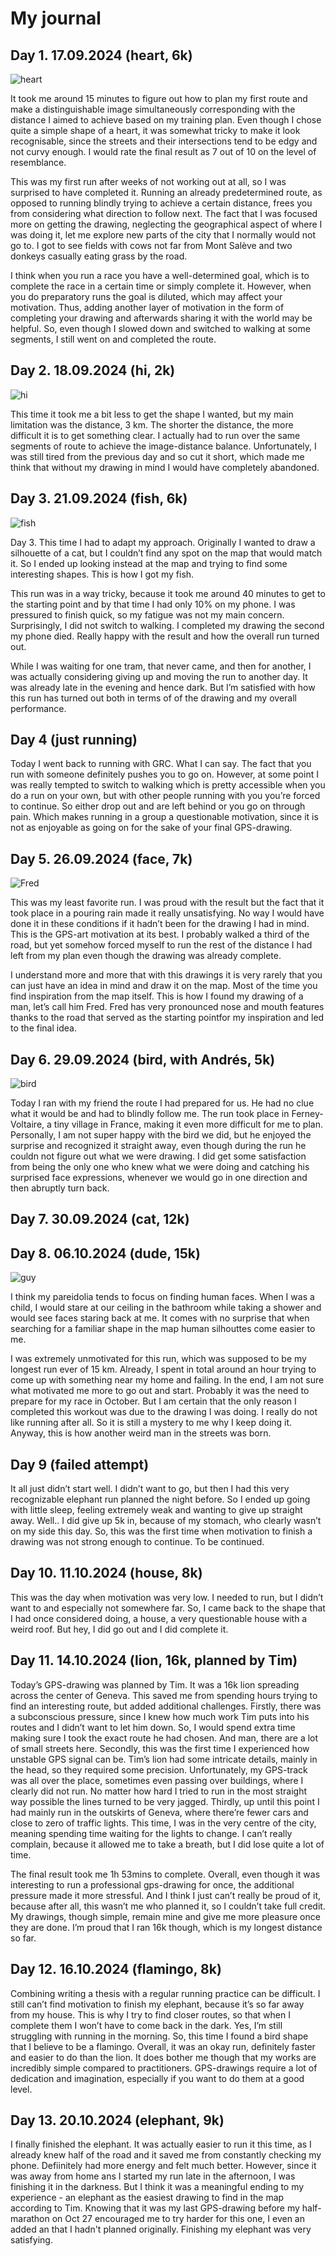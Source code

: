 # My journal

## Day 1. 17.09.2024 (heart, 6k)

![heart](/data/images/self-experiments/me_heart.jpg)

It took me around 15 minutes to figure out how to plan my first route and make a distinguishable image simultaneously corresponding with the distance I aimed to achieve based on my training plan. Even though I chose quite a simple shape of a heart, it was somewhat tricky to make it look recognisable, since the streets and their intersections tend to be edgy and not curvy enough. I would rate the final result as 7 out of 10 on the level of resemblance.

This was my first run after weeks of not working out at all, so I was surprised to have completed it. Running an already predetermined route, as opposed to running blindly trying to achieve a certain distance, frees you from considering what direction to follow next. The fact that I was focused more on getting the drawing, neglecting the geographical aspect of where I was doing it, let me explore new parts of the city that I normally would not go to. I got to see fields with cows not far from Mont Salève and two donkeys casually eating grass by the road.

I think when you run a race you have a well-determined goal, which is to complete the race in a certain time or simply complete it. However, when you do preparatory runs the goal is diluted, which may affect your motivation. Thus, adding another layer of motivation in the form of completing your drawing and afterwards sharing it with the world may be helpful. So, even though I slowed down and switched to walking at some segments, I still went on and completed the route.

## Day 2. 18.09.2024 (hi, 2k)

![hi](/data/images/self-experiments/me_hi.jpg)

This time it took me a bit less to get the shape I wanted, but my main limitation was the distance, 3 km. The shorter the distance, the more difficult it is to get something clear. I actually had to run over the same segments of route to achieve the image-distance balance. Unfortunately, I was still tired from the previous day and so cut it short, which made me think that without my drawing in mind I would have completely abandoned.

## Day 3. 21.09.2024 (fish, 6k)

![fish](/data/images/self-experiments/me_fish.jpg)

Day 3.
This time I had to adapt my approach. Originally I wanted to draw a silhouette of a cat, but I couldn’t find any spot on the map that would match it. So I ended up looking instead at the map and trying to find some interesting shapes. This is how I got my fish.

This run was in a way tricky, because it took me around 40 minutes to get to the starting point and by that time I had only 10% on my phone. I was pressured to finish quick, so my fatigue was not my main concern. Surprisingly, I did not switch to walking. I completed my drawing the second my phone died. Really happy with the result and how the overall run turned out.

While I was waiting for one tram, that never came, and then for another, I was actually considering giving up and moving the run to another day. It was already late in the evening and hence dark. But I’m satisfied with how this run has turned out both in terms of of the drawing and my overall performance.

## Day 4 (just running)

Today I went back to running with GRC. What I can say. The fact that you run with someone definitely pushes you to go on. However, at some point I was really tempted to switch to walking which is pretty accessible when you do a run on your own, but with other people running with you you’re forced to continue. So either drop out and are left behind or you go on through pain. Which makes running in a group a questionable motivation, since it is not as enjoyable as going on for the sake of your final GPS-drawing.

## Day 5. 26.09.2024 (face, 7k)

![Fred](/data/images/self-experiments/me_face.jpg)

This was my least favorite run. I was proud with the result but the fact that it took place in a pouring rain made it really unsatisfying. No way I would have done it in these conditions if it hadn’t been for the drawing I had in mind. This is the GPS-art motivation at its best. I probably walked a third of the road, but yet somehow forced myself to run the rest of the distance I had left from my plan even though the drawing was already complete.

I understand more and more that with this drawings it is very rarely that you can just have an idea in mind and draw it on the map. Most of the time you find inspiration from the map itself. This is how I found my drawing of a man, let’s call him Fred. Fred has very pronounced nose and mouth features thanks to the road that served as the starting pointfor my inspiration and led to the final idea.

## Day 6. 29.09.2024 (bird, with Andrés, 5k)

![bird](/data/images/experiments/me_andres_bird.jpg)

Today I ran with my friend the route I had prepared for us. He had no clue what it would be and had to blindly follow me. The run took place in Ferney-Voltaire, a tiny village in France, making it even more difficult for me to plan. Personally, I am not super happy with the bird we did, but he enjoyed the surprise and recognized it straight away, even though during the run he couldn not figure out what we were drawing. I did get some satisfaction from being the only one who knew what we were doing and catching his surprised face expressions, whenever we would go in one direction and then abruptly turn back.

## Day 7. 30.09.2024 (cat, 12k)

## Day 8. 06.10.2024 (dude, 15k)

![guy](/data/images/self-experiments/me_guy.jpg)

I think my pareidolia tends to focus on finding human faces. When I was a child, I would stare at our ceiling in the bathroom while taking a shower and would see faces staring back at me. It comes with no surprise that when searching for a familiar shape in the map human silhouttes come easier to me.

I was extremely unmotivated for this run, which was supposed to be my longest run ever of 15 km. Already, I spent in total around an hour trying to come up with something near my home and failing. In the end, I am not sure what motivated me more to go out and start. Probably it was the need to prepare for my race in October. But I am certain that the only reason I completed this workout was due to the drawing I was doing. I really do not like running after all. So it is still a mystery to me why I keep doing it. Anyway, this is how another weird man in the streets was born.

## Day 9 (failed attempt)

It all just didn’t start well. I didn’t want to go, but then I had this very recognizable elephant run planned the night before. So I ended up going with little sleep, feeling extremely weak and wanting to give up straight away. Well.. I did give up 5k in, because of my stomach, who clearly wasn’t on my side this day. So, this was the first time when motivation to finish a drawing was not strong enough to continue. To be continued.

## Day 10. 11.10.2024 (house, 8k)

This was the day when motivation was very low. I needed to run, but I didn’t want to and especially not somewhere far. So, I came back to the shape that I had once considered doing, a house, a very questionable house with a weird roof. But hey, I did go out and I did complete it.

## Day 11. 14.10.2024 (lion, 16k, planned by Tim)

Today’s GPS-drawing was planned by Tim. It was a 16k lion spreading across the center of Geneva. This saved me from spending hours trying to find an interesting route, but added additional challenges. Firstly, there was a subconscious pressure, since I knew how much work Tim puts into his routes and I didn’t want to let him down. So, I would spend extra time making sure I took the exact route he had chosen. And man, there are a lot of small streets here. Secondly, this was the first time I experienced how unstable GPS signal can be. Tim’s lion had some intricate details, mainly in the head, so they required some precision. Unfortunately, my GPS-track was all over the place, sometimes even passing over buildings, where I clearly did not run. No matter how hard I tried to run in the most straight way possible the lines turned to be very jagged. Thirdly, up until this point I had mainly run in the outskirts of Geneva, where there’re fewer cars and close to zero of traffic lights. This time, I was in the very centre of the city, meaning spending time waiting for the lights to change. I can’t really complain, because it allowed me to take a breath, but I did lose quite a lot of time.

The final result took me 1h 53mins to complete. Overall, even though it was interesting to run a professional gps-drawing for once, the additional pressure made it more stressful. And I think I just can’t really be proud of it, because after all, this wasn’t me who planned it, so I couldn’t take full credit. My drawings, though simple, remain mine and give me more pleasure once they are done. I’m proud that I ran 16k though, which is my longest distance so far.

## Day 12. 16.10.2024 (flamingo, 8k)

Combining writing a thesis with a regular running practice can be difficult. I still can’t find motivation to finish my elephant, because it’s so far away from my house. This is why I try to find closer routes, so that when I complete them I won’t have to come back in the dark. Yes, I’m still struggling with running in the morning. So, this time I found a bird shape that I believe to be a flamingo. Overall, it was an okay run, definitely faster and easier to do than the lion. It does bother me though that my works are incredibly simple compared to practitioners. GPS-drawings require a lot of dedication and imagination, especially if you want to do them at a good level.

## Day 13. 20.10.2024 (elephant, 9k)

I finally finished the elephant. It was actually easier to run it this time, as I already knew half of the road and it saved me from constantly checking my phone. Defiinitely had more energy and felt much better. However, since it was away from home ans I started my run late in the afternoon, I was finishing it in the darkness. But I think it was a meaningful ending to my experience - an elephant as the easiest drawing to find in the map according to Tim. Knowing that it was my last GPS-drawing before my half-marathon on Oct 27 encouraged me to try harder for this one, I even an added an that I hadn't planned originally. Finishing my elephant was very satisfying.
